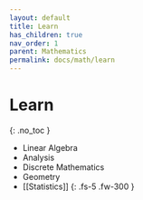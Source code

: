 ```yaml
---
layout: default
title: Learn
has_children: true
nav_order: 1
parent: Mathematics
permalink: docs/math/learn
---
```


# Learn
{: .no_toc }

- Linear Algebra
- Analysis
- Discrete Mathematics
- Geometry
- [[Statistics]]
{: .fs-5 .fw-300 }